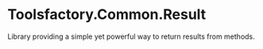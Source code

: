 # Toolsfactory.Common.Result
Library providing a simple yet powerful way to return results from methods.
